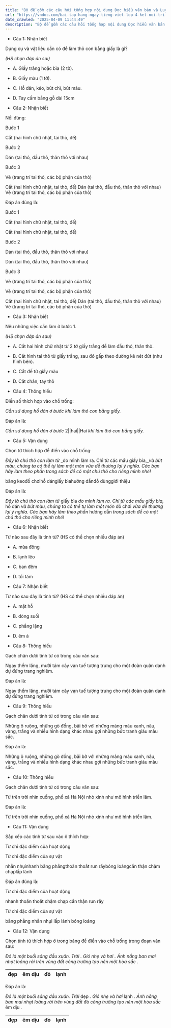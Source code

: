 ```yaml
---
title: "Bộ đề gồm các câu hỏi tổng hợp nội dung Đọc hiểu văn bản và Luyện từ và câu được học ở Tuần 12 trong chương trình Tiếng Việt lớp 4 Tập 1 Kết nối tri thức."
url: "https://vndoc.com/bai-tap-hang-ngay-tieng-viet-lop-4-ket-noi-tri-thuc-tuan-12-thu-3-331728"
date_crawled: "2025-04-09 11:44:49"
description: "Bộ đề gồm các câu hỏi tổng hợp nội dung Đọc hiểu văn bản và Luyện từ và câu được học ở Tuần 12 trong chương trình Tiếng Việt lớp 4 Tập 1 Kết nối tri thức."
---
```


* Câu 1:  Nhận biết

Dụng cụ và vật liệu cần có để làm thỏ con bằng giấy là gì?

_(HS chọn đáp án sai)_

  * A. Giấy trắng hoặc bìa (2 tờ). 
  * B. Giấy màu (1 tờ). 
  * C. Hồ dán, kéo, bút chì, bút màu. 
  * D. Tay cầm bằng gỗ dài 15cm 



* Câu 2:  Nhận biết

Nối đúng:

Bước 1 

Cắt (hai hình chữ nhật, tai thỏ, đế) 

Bước 2 

Dán (tai thỏ, đầu thỏ, thân thỏ với nhau) 

Bước 3 

Vẽ (trang trí tai thỏ, các bộ phận của thỏ) 

Cắt (hai hình chữ nhật, tai thỏ, đế)  Dán (tai thỏ, đầu thỏ, thân thỏ với nhau)  Vẽ (trang trí tai thỏ, các bộ phận của thỏ) 

Đáp án đúng là:

Bước 1 

Cắt (hai hình chữ nhật, tai thỏ, đế) 

Cắt (hai hình chữ nhật, tai thỏ, đế) 

Bước 2 

Dán (tai thỏ, đầu thỏ, thân thỏ với nhau) 

Dán (tai thỏ, đầu thỏ, thân thỏ với nhau) 

Bước 3 

Vẽ (trang trí tai thỏ, các bộ phận của thỏ) 

Vẽ (trang trí tai thỏ, các bộ phận của thỏ) 

Cắt (hai hình chữ nhật, tai thỏ, đế)  Dán (tai thỏ, đầu thỏ, thân thỏ với nhau)  Vẽ (trang trí tai thỏ, các bộ phận của thỏ) 

* Câu 3:  Nhận biết

Nêu những việc cần làm ở bước 1.

_(HS chọn đáp án sau)_

  * A. Cắt hai hình chữ nhật từ 2 tờ giấy trắng để làm đầu thỏ, thân thỏ. 
  * B. Cắt hình tai thỏ từ giấy trắng, sau đó gấp theo đường kẻ nét đứt (như hình bên). 
  * C. Cắt đế từ giấy màu 
  * D. Cắt chân, tay thỏ 



* Câu 4:  Thông hiểu

Điền số thích hợp vào chỗ trống:

_Cần sử dụng hồ dán ở bước_ _khi làm thỏ con bằng giấy._

Đáp án là:

_Cần sử dụng hồ dán ở bước_ 2||hai||Hai _khi làm thỏ con bằng giấy._

* Câu 5:  Vận dụng

Chọn từ thích hợp để điền vào chỗ trống:

_Đây là chú thỏ con làm từ_ _do mình làm ra. Chỉ từ các mẩu giấy bìa,__và bút màu, chúng ta có thể tự làm một món_ _vừa dễ thương lại ý nghĩa. Các bạn hãy làm theo phần_ _trong sách để có một chú thỏ cho riêng mình nhé!_

băng keođồ chơihồ dángiấy bìahướng dẫnđồ dùnggiới thiệu

Đáp án là:

_Đây là chú thỏ con làm từ_ giấy bìa _do mình làm ra. Chỉ từ các mẩu giấy bìa,_ hồ dán _và bút màu, chúng ta có thể tự làm một món_ đồ chơi _vừa dễ thương lại ý nghĩa. Các bạn hãy làm theo phần_ hướng dẫn _trong sách để có một chú thỏ cho riêng mình nhé!_

* Câu 6:  Nhận biết

Từ nào sau đây là tính từ? (HS có thể chọn nhiều đáp án)

  * A. mùa đông 
  * B. lạnh lẽo 
  * C. ban đêm 
  * D. tối tăm 



* Câu 7:  Nhận biết

Từ nào sau đây là tính từ? (HS có thể chọn nhiều đáp án)

  * A. mặt hồ 
  * B. dòng suối 
  * C. phẳng lặng 
  * D. êm ả 



* Câu 8:  Thông hiểu

Gạch chân dưới tính từ có trong câu văn sau:

Ngay thềm lăng, mười tám cây vạn tuế tượng trưng cho một đoàn quân danh dự đứng trang nghiêm.

Đáp án là:

Ngay thềm lăng, mười tám cây vạn tuế tượng trưng cho một đoàn quân danh dự đứng trang nghiêm.

* Câu 9:  Thông hiểu

Gạch chân dưới tính từ có trong câu văn sau:

Những ô ruộng, những gò đống, bãi bờ với những mảng màu xanh, nâu, vàng, trắng và nhiều hình dạng khác nhau gợi những bức tranh giàu màu sắc.

Đáp án là:

Những ô ruộng, những gò đống, bãi bờ với những mảng màu xanh, nâu, vàng, trắng và nhiều hình dạng khác nhau gợi những bức tranh giàu màu sắc.

* Câu 10:  Thông hiểu

Gạch chân dưới tính từ có trong câu văn sau:

Từ trên trời nhìn xuống, phố xá Hà Nội nhỏ xinh như mô hình triển lãm.

Đáp án là:

Từ trên trời nhìn xuống, phố xá Hà Nội nhỏ xinh như mô hình triển lãm.

* Câu 11:  Vận dụng

Sắp xếp các tính từ sau vào ô thích hợp:

Từ chỉ đặc điểm của hoạt động

Từ chỉ đặc điểm của sự vật

nhẵn nhụinhanh bằng phẳngthoăn thoắt run rẩybóng loángcẩn thận chậm chạplấp lánh

Đáp án đúng là:

Từ chỉ đặc điểm của hoạt động

nhanh thoăn thoắt chậm chạp cẩn thận run rẩy

Từ chỉ đặc điểm của sự vật

bằng phẳng nhẵn nhụi lấp lánh bóng loáng

* Câu 12:  Vận dụng

Chọn tính từ thích hợp ở trong bảng để điền vào chỗ trống trong đoạn văn sau:

_Đó là một buổi sáng đầu xuân. Trời_ _. Gió nhẹ và hơi_ _. Ánh nắng ban mai nhạt loãng rải trên vùng đất_ _công trường tạo nên một hòa sắc_ _._

đẹp| êm dịu| đỏ| lạnh  
---|---|---|---  
  
Đáp án là:

_Đó là một buổi sáng đầu xuân. Trời_ đẹp _. Gió nhẹ và hơi_ lạnh _. Ánh nắng ban mai nhạt loãng rải trên vùng đất_ đỏ _công trường tạo nên một hòa sắc_ êm dịu _._

đẹp| êm dịu| đỏ| lạnh  
---|---|---|---
